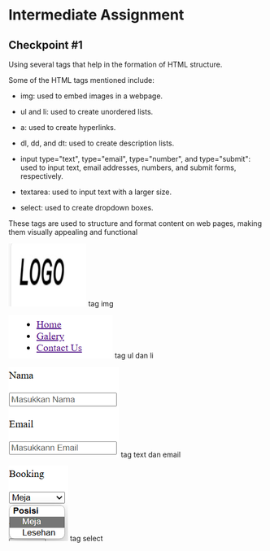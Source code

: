 
# Intermediate Assignment

## Checkpoint #1 

Using several tags that help in the formation of HTML structure.

Some of the HTML tags mentioned include:

- img: used to embed images in a webpage.

- ul and li: used to create unordered lists.

- a: used to create hyperlinks.

- dl, dd, and dt: used to create description lists.

- input type="text", type="email", type="number", and type="submit": used to input text, email addresses, numbers, and submit forms, respectively.

- textarea: used to input text with a larger size.

- select: used to create dropdown boxes.

These tags are used to structure and format content on web pages, making them visually appealing and functional

![gambar](tagimg.png) tag img

![gambar](tagulli.png) tag ul dan li

![gambar](tagtextemail.png) tag text dan email

![gambar](tagdropbox.png) tag select

